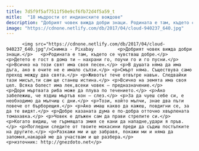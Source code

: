 ```yaml
---
title: 7d5f9f5af7511f50e9cf6fb72d4f5a59_t
mitle:  "18 мъдрости от индианските вождове"
description: "Добрият човек вижда добри знаци. Родината е там, където се чувстваш добре. Детето е гост в дома ти – нахрани го, поучи го и го пусни. Всичко на този свят има своя песен. В душата няма да има дъга, ако в очите не е имало сълзи. Смърт няма. Съществува само преход между два свята. Животът …"
image: "https://cdnone.netlify.com/db/2017/04/cloud-940237_640.jpg"
---
```


          <img src="https://cdnone.netlify.com/db/2017/04/cloud-940237_640.jpg"/>Снимка - Pixabay         <p>Добрият човек вижда добри знаци.</p>   <p>Родината е там, където се чувстваш добре.</p> <p>Детето е гост в дома ти – нахрани го, поучи го и го пусни.</p> <p>Всичко на този свят има своя песен.</p> <p>В душата няма да има дъга, ако в очите не е имало сълзи.</p> <p>Смърт няма. Съществува само преход между два свята.</p> <p>Животът тече отвътре навън. Следвайки тази мисъл,ти сам ще станеш истина.</p> <p>Всичко на земята има своя цел. Всяка болест има лек,всеки човек – предназначение.</p>     <p>Дори мъртвата риба може да плува по течението.</p> <p>Ако забележиш, че яздиш мъртъв кон – слез.</p> <p>За да чуеш себе си, е необходимо да мълчиш с дни.</p> <p>Този, който мълчи, знае два пъти повече от бърборещия.</p> <p>Ако имаш какво да кажеш, повдигни се, за да те видят.</p> <p>Добре казаната дума е по-добра отточно хвърлената томахавка.</p> <p>Човек е длъжен сам да прави стрелите си.</p> <p>Когато видиш, че гърмящата змия се кани да нападне,удари я пръв.</p> <p>Погледни следите от твоите мокасини преди да съдиш постъпките на другите.</p> <p>Разкажи ми и ще забравя, покажи ми и няма да запомня,накарай ме да участвам и ще разбера.</p> <p>източник: http://gnezdoto.net</p>         